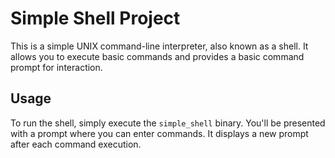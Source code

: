 # Simple Shell Project

This is a simple UNIX command-line interpreter, also known as a shell.
 It allows you to execute basic commands and provides a basic command prompt for interaction.

## Usage

To run the shell, simply execute the `simple_shell` binary. 
You'll be presented with a prompt where you can enter commands.
 It displays a new prompt after each command execution.


